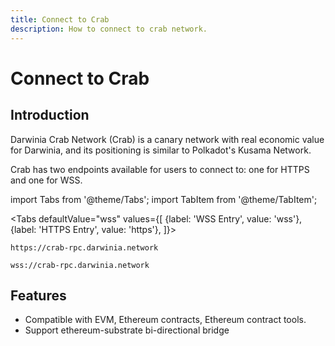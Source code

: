 ```yaml
---
title: Connect to Crab
description: How to connect to crab network.
---
```


# Connect to Crab

## Introduction

Darwinia Crab Network (Crab) is a canary network with real economic value for Darwinia, and its positioning is similar to Polkadot's Kusama Network.

Crab has two endpoints available for users to connect to: one for HTTPS and one for WSS.

import Tabs from '@theme/Tabs';
import TabItem from '@theme/TabItem';

<Tabs
  defaultValue="wss"
  values={[
    {label: 'WSS Entry', value: 'wss'},
    {label: 'HTTPS Entry', value: 'https'},
  ]}>
  
  <TabItem value="https">

```
https://crab-rpc.darwinia.network
```

  </TabItem>
  <TabItem value="wss">

```
wss://crab-rpc.darwinia.network
```
    
   </TabItem>
</Tabs>

## Features

- Compatible with EVM, Ethereum contracts, Ethereum contract tools.
- Support ethereum-substrate bi-directional bridge